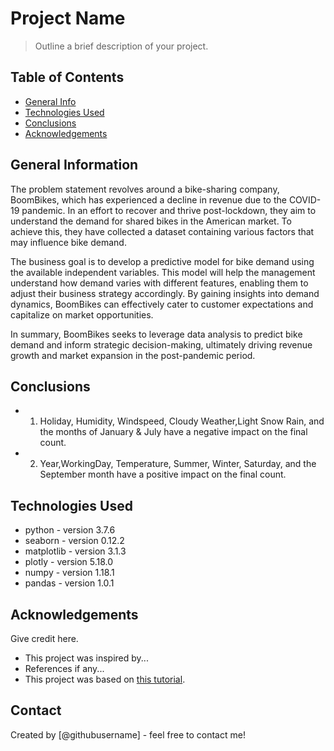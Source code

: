 # Project Name
> Outline a brief description of your project.


## Table of Contents
* [General Info](#general-information)
* [Technologies Used](#technologies-used)
* [Conclusions](#conclusions)
* [Acknowledgements](#acknowledgements)

<!-- You can include any other section that is pertinent to your problem -->

## General Information
The problem statement revolves around a bike-sharing company, BoomBikes, which has experienced a decline in revenue due to the COVID-19 pandemic. In an effort to recover and thrive post-lockdown, they aim to understand the demand for shared bikes in the American market. To achieve this, they have collected a dataset containing various factors that may influence bike demand.

The business goal is to develop a predictive model for bike demand using the available independent variables. This model will help the management understand how demand varies with different features, enabling them to adjust their business strategy accordingly. By gaining insights into demand dynamics, BoomBikes can effectively cater to customer expectations and capitalize on market opportunities.

In summary, BoomBikes seeks to leverage data analysis to predict bike demand and inform strategic decision-making, ultimately driving revenue growth and market expansion in the post-pandemic period.

<!-- You don't have to answer all the questions - just the ones relevant to your project. -->

## Conclusions
- 1. Holiday, Humidity, Windspeed, Cloudy Weather,Light Snow Rain, and the months of January & July have a negative impact on the final count.
- 2. Year,WorkingDay, Temperature, Summer, Winter, Saturday, and the September month have a positive impact on the final count.

<!-- You don't have to answer all the questions - just the ones relevant to your project. -->


## Technologies Used
- python - version 3.7.6
- seaborn - version 0.12.2
- matplotlib - version 3.1.3
- plotly - version 5.18.0
- numpy - version 1.18.1
- pandas - version 1.0.1

<!-- As the libraries versions keep on changing, it is recommended to mention the version of library used in this project -->

## Acknowledgements
Give credit here.
- This project was inspired by...
- References if any...
- This project was based on [this tutorial](https://www.example.com).


## Contact
Created by [@githubusername] - feel free to contact me!


<!-- Optional -->
<!-- ## License -->
<!-- This project is open source and available under the [... License](). -->

<!-- You don't have to include all sections - just the one's relevant to your project -->
